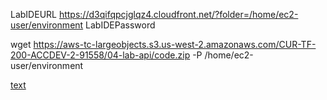LabIDEURL	https://d3qifqpcjglqz4.cloudfront.net/?folder=/home/ec2-user/environment
LabIDEPassword	

wget https://aws-tc-largeobjects.s3.us-west-2.amazonaws.com/CUR-TF-200-ACCDEV-2-91558/04-lab-api/code.zip -P /home/ec2-user/environment

[text](link)